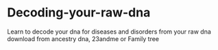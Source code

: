 # Decoding-your-raw-dna
Learn to decode your dna for diseases and disorders from your raw dna download from ancestry dna, 23andme or Family tree
